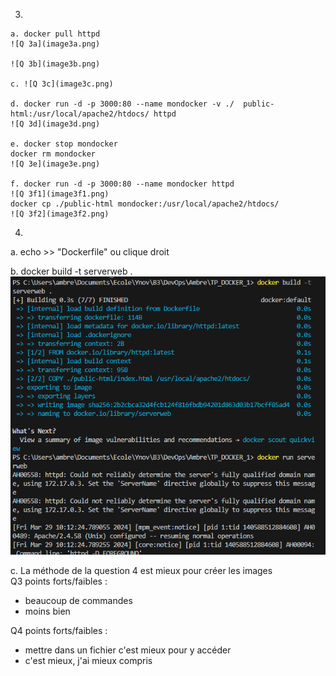 3.  
  
    a. docker pull httpd  
    ![Q 3a](image3a.png)  
  
    ![Q 3b](image3b.png)  
  
    c. ![Q 3c](image3c.png)  
  
    d. docker run -d -p 3000:80 --name mondocker -v ./  public-html:/usr/local/apache2/htdocs/ httpd   
    ![Q 3d](image3d.png)  
  
    e. docker stop mondocker  
    docker rm mondocker  
    ![Q 3e](image3e.png)  
  
    f. docker run -d -p 3000:80 --name mondocker httpd   
    ![Q 3f1](image3f1.png)  
    docker cp ./public-html mondocker:/usr/local/apache2/htdocs/  
    ![Q 3f2](image3f2.png)  
  
4.  
  
  a. echo >> "Dockerfile" ou clique droit  

  b. docker build -t serverweb .  
  ![Q 4b](image4b.png)  
  
  c. La méthode de la question 4 est mieux pour créer les images  
  Q3 points forts/faibles :  
  - beaucoup de commandes  
  - moins bien  
    

  Q4 points forts/faibles :  
  + mettre dans un fichier c'est mieux pour y accéder  
  + c'est mieux, j'ai mieux compris  
